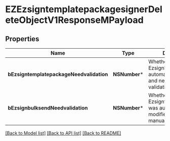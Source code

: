 # EZEzsigntemplatepackagesignerDeleteObjectV1ResponseMPayload

## Properties
Name | Type | Description | Notes
------------ | ------------- | ------------- | -------------
**bEzsigntemplatepackageNeedvalidation** | **NSNumber*** | Whether the Ezsignbulksend was automatically modified and needs a manual validation | 
**bEzsignbulksendNeedvalidation** | **NSNumber*** | Whether the Ezsigntemplatepackage was automatically modified and needs a manual validation | 

[[Back to Model list]](../README.md#documentation-for-models) [[Back to API list]](../README.md#documentation-for-api-endpoints) [[Back to README]](../README.md)


